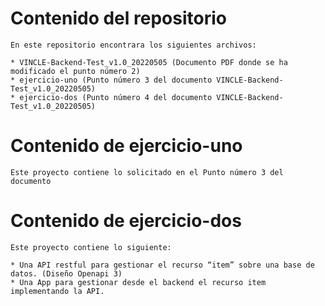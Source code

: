 # Contenido del repositorio
	En este repositorio encontrara los siguientes archivos:
	
	* VINCLE-Backend-Test_v1.0_20220505 (Documento PDF donde se ha modificado el punto número 2)
	* ejercicio-uno (Punto número 3 del documento VINCLE-Backend-Test_v1.0_20220505)
	* ejercicio-dos (Punto número 4 del documento VINCLE-Backend-Test_v1.0_20220505)
	
# Contenido de ejercicio-uno	
	Este proyecto contiene lo solicitado en el Punto número 3 del documento
	

# Contenido de ejercicio-dos	
	Este proyecto contiene lo siguiente:
	
	* Una API restful para gestionar el recurso “item” sobre una base de datos. (Diseño Openapi 3)
	* Una App para gestionar desde el backend el recurso item implementando la API.